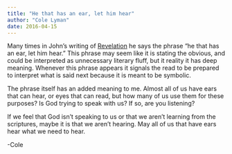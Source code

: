 ```yaml
---
title: "He that has an ear, let him hear"
author: "Cole Lyman"
date: 2016-04-15
---
```


Many times in John’s writing of [Revelation](https://lds.org/scriptures/nt/rev) he says the phrase “he that has an ear, let him hear.” This phrase may seem like it is stating the obvious, and could be interpreted as unnecessary literary fluff, but it reality it has deep meaning. Whenever this phrase appears it signals the read to be prepared to interpret what is said next because it is meant to be symbolic.

The phrase itself has an added meaning to me. Almost all of us have ears that can hear, or eyes that can read, but how many of us use them for these purposes? Is God trying to speak with us? If so, are you listening?

If we feel that God isn’t speaking to us or that we aren’t learning from the scriptures, maybe it is that we aren’t hearing. May all of us that have ears hear what we need to hear.

-Cole
